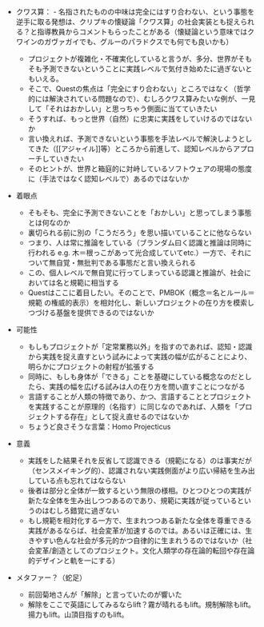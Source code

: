 - クワス算：
		- 名指されたものの中味は完全にはすり合わない、という事態を逆手に取る発想は、クリプキの懐疑論「クワス算」の社会実装とも捉えられる？と指導教員からコメントもらったことがある（懐疑論という意味ではクワインのガヴァガイでも、グルーのパラドクスでも何でも良いかも）
	- プロジェクトが複雑化・不確実化していると言うが、多分、世界がそもそも予測できないということに実践レベルで気付き始めたに過ぎないともいえる。
	- そこで、Questの焦点は「完全にすり合わない」ところではなく（哲学的には解決されている問題なので）、むしろクワス算みたいな例が、一見して「それはおかしい」と思っちゃう側面に当てていきたい
	- そうすれば、もっと世界（自然）に忠実に実践をしていけるのではないか
	- 言い換えれば、予測できないという事態を手法レベルで解決しようとしてきた（[[アジャイル]]等）ところから前進して、認知レベルからアプローチしていきたい
	- そのヒントが、世界と箱庭的に対峙しているソフトウェアの現場の態度に（手法ではなく認知レベルで）あるのではないか

- 着眼点
	- そもそも、完全に予測できないことを「おかしい」と思ってしまう事態とは何なのか
	- 裏切られる前に別の「こうだろう」を思い描いていることに他ならない
	- つまり、人は常に推論をしている（ブランダム曰く認識と推論は同時に行われる e.g. 木＝根っこがあって光合成していてetc.）一方で、それについて無自覚・無批判である事態だと言い換えられる
	- この、個人レベルで無自覚に行ってしまっている認識と推論が、社会においては名と規範に相当する
	- Questはここに着目したい。そのことで、PMBOK（概念＝名とルール＝規範 の権威的表示）を相対化し、新しいプロジェクトの在り方を模索しつづける基盤を提供できるのではないか

- 可能性
	- もしもプロジェクトが「定常業務以外」を指すのであれば、認知・認識から実践を捉え直すという試みによって実践の幅が広がることにより、明らかにプロジェクトの射程が拡張する
	- 同時に、もしも身体が「できる」ことを基礎にしている概念なのだとしたら、実践の幅を広げる試みは人の在り方を問い直すことにつながる
	- 言語することが人類の特徴であり、かつ、言語することとプロジェクトを実践することが原理的（名指す）に同じなのであれば、人類を「プロジェクトする存在」として捉え直せるのではないか
	- ちょうど良さそうな言葉：Homo Projecticus

- 意義
	- 実践をした結果それを反省して認識できる（規範になる）のは事実だが（センスメイキング的）、認識されない実践側面がより広い帰結を生み出している点も忘れてはならない
	- 後者は部分と全体が一致するという無限の様相。ひとつひとつの実践が新たな全体を生み出しつつあるのであり、規範に実践が従っているというのはむしろ錯覚に過ぎない
	- もし規範を相対化する一方で、生まれつつある新たな全体を尊重できる実践があるならば、社会変革が加速するのでは。あるいは正確には、生きやすい色んな社会が多元的かつ自律的に生まれうるのではないか（社会変革/創造としてのプロジェクト。文化人類学の存在論的転回や存在論的デザインと軌を一にする）

- メタファー？（蛇足）
	- 前回菊地さんが「解除」と言っていたのが響いた
	- 解除をここで英語にしてみるならlift？霧が晴れるもlift。規制解除もlift。揚力もlift。山頂目指すのもlift。